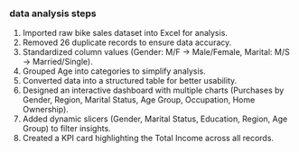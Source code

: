 ### data analysis steps
1. Imported raw bike sales dataset into Excel for analysis.
2. Removed 26 duplicate records to ensure data accuracy.
3. Standardized column values (Gender: M/F → Male/Female, Marital: M/S → Married/Single).
4. Grouped Age into categories to simplify analysis.
5. Converted data into a structured table for better usability.
6. Designed an interactive dashboard with multiple charts (Purchases by Gender, Region, Marital Status, Age Group, Occupation, Home Ownership).
7. Added dynamic slicers (Gender, Marital Status, Education, Region, Age Group) to filter insights.
8. Created a KPI card highlighting the Total Income across all records.
